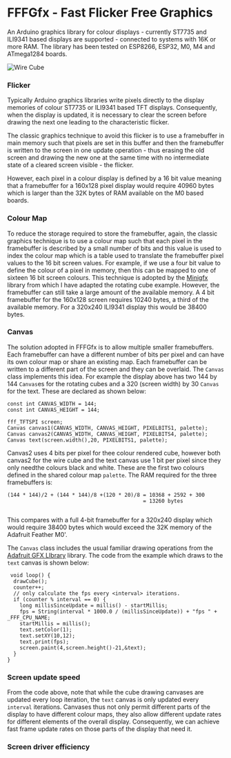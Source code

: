 
# FFFGfx - Fast Flicker Free Graphics

An Arduino graphics library for colour displays - currently ST7735 and ILI9341 based displays are supported - connected to systems with 16K or more RAM. The library has been tested on ESP8266, ESP32, M0, M4 and ATmega1284 boards. 

![Wire Cube](image/wirecube.gif)

### Flicker

Typically Arduino graphics libraries write pixels directly to the display memories of colour ST7735 or ILI9341 based TFT displays. Consequently, when the display is updated, it is necessary to clear the screen before drawing the next one leading to the characteristic flicker.

The classic graphics technique to avoid this flicker is to use a framebuffer in main memory such that pixels are set in this buffer and then the framebuffer is written to the screen in one update operation - thus erasing the old screen and drawing the new one at the same time with no intermediate state of a cleared screen visible - the flicker.

However, each pixel in a colour display is defined by a 16 bit value meaning that a framebuffer for a 160x128 pixel display would require 40960 bytes which is larger than the 32K bytes of RAM available on the M0 based boards.

### Colour Map

To reduce the storage required to store the framebuffer, again, the classic graphics technique is to use a colour map such that each pixel in the framebuffer is described by a small number of bits and this value is used to index the colour map which is a table used to translate the framebuffer pixel values to the 16 bit screen values. For example, if we use a four bit value to define the colour of a pixel in memory, then this can be mapped to one of sixteen 16 bit screen colours. This technique is adopted by the [Minigfx](https://github.com/ThingPulse/minigrafx) library from which I have adapted the rotating cube example. However, the framebuffer can still take a large amount of the available memory. A 4 bit framebuffer for the 160x128 screen requires 10240 bytes, a third of the available memory. For a 320x240 ILI9341 display this would be 38400 bytes.

### Canvas

The solution adopted in FFFGfx is to allow multiple smaller framebuffers. Each framebuffer can have a different number of bits per pixel and  can have its own colour map or share an existing map. Each framebuffer can be written to a different part of the screen and they can be overlaid. The `Canvas` class implements this idea. For example the display above has two 144 by 144 `Canvas`es for the rotating cubes and a 320 (screen width) by 30 `Canvas` for the text. These are declared as shown below:

```
const int CANVAS_WIDTH = 144;
const int CANVAS_HEIGHT = 144;

fff_TFTSPI screen;
Canvas canvas1(CANVAS_WIDTH, CANVAS_HEIGHT, PIXELBITS1, palette);
Canvas canvas2(CANVAS_WIDTH, CANVAS_HEIGHT, PIXELBITS4, palette);
Canvas text(screen.width(),20, PIXELBITS1, palette);
```
Canvas2 uses 4 bits per pixel for thee colour rendered cube, however both canvas2  for the wire cube and the text canvas use 1 bit per pixel since they only needthe colours black and white. These are the first two colours defined in the shared colour map `palette`. The RAM required for the three framebuffers is:

```
(144 * 144)/2 + (144 * 144)/8 +(120 * 20)/8 = 10368 + 2592 + 300
                                            = 13260 bytes                        
                            
```
This compares with a full 4-bit framebuffer for a 320x240 display which would require 38400 bytes which would exceed the 32K memory of the Adafruit Feather M0'.

The `Canvas` class includes the usual familiar drawing operations from the [Adafruit GFX LIbrary](https://github.com/adafruit/Adafruit-GFX-Library) library. The code from the example which draws to the `text` canvas is shown below:

```
 void loop() {
  drawCube();
  counter++;
  // only calculate the fps every <interval> iterations.
  if (counter % interval == 0) {
    long millisSinceUpdate = millis() - startMillis;
    fps = String(interval * 1000.0 / (millisSinceUpdate)) + "fps " + _FFF_CPU_NAME;
    startMillis = millis();
    text.setColor(1);
    text.setXY(10,12);
    text.print(fps);
    screen.paint(4,screen.height()-21,&text);
  }
}

```
### Screen update speed

From the code above, note that while the cube drawing canvases are updated every loop iteration, the `text` canvas is only updated every `interval` iterations. Canvases thus not only permit different parts of the display to have different colour maps, they also allow different update rates for different elements of the overall display. Consequently, we can achieve fast frame update rates on those parts of the display that need it. 



### Screen driver efficiency






